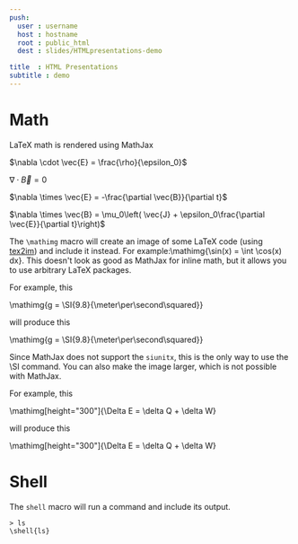 ```yaml
---
push:
  user : username
  host : hostname
  root : public_html
  dest : slides/HTMLpresentations-demo

title  : HTML Presentations
subtitle : demo
---
```


# Math

LaTeX math is rendered using MathJax

$\nabla \cdot \vec{E} = \frac{\rho}{\epsilon_0}$

$\nabla \cdot \vec{B} = 0$

$\nabla \times \vec{E} = -\frac{\partial \vec{B}}{\partial t}$

$\nabla \times \vec{B} = \mu_0\left( \vec{J} + \epsilon_0\frac{\partial \vec{E}}{\partial t}\right)$

The `\mathimg` macro will create an image of some LaTeX code (using
[tex2im](https://github.com/CD3/tex2im)) and include it instead. 
For example:\mathimg{\sin(x) = \int \cos(x) dx}. This doesn't
look as good as MathJax for inline math, but it allows you to use arbitrary LaTeX packages.

For example, this

\\mathimg{g = \\SI{9.8}{\\meter\\per\\second\\squared}}

will produce this

\mathimg{g = \SI{9.8}{\meter\per\second\squared}}

Since MathJax does not support the `siunitx`, this is the only way to use the \SI command.
You can also make the image larger, which is not possible with MathJax.

For example, this

\\mathimg[height="300"]{\\Delta E = \\delta Q + \\delta W}

will produce this

\mathimg[height="300"]{\Delta E = \delta Q + \delta W}


# Shell

The `shell` macro will run a command and include its output.

```
> ls
\shell{ls}
```

